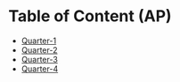 # Table of Content (AP)

- [Quarter-1](./Q1/quarter-1.md)
- [Quarter-2](./Q2/quarter-2.md)
- [Quarter-3](./Q3/quarter-3.md)
- [Quarter-4](./Q4/quarter-4.md)